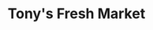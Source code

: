 ---
title: "Tony's Fresh Market"
url: /chicago/tonys-fresh-market-north-lincoln-avenue/
shop: supermarket
---